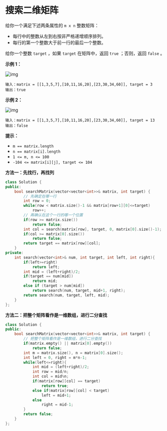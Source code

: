 # 搜索二维矩阵

给你一个满足下述两条属性的 `m x n` 整数矩阵：

- 每行中的整数从左到右按非严格递增顺序排列。
- 每行的第一个整数大于前一行的最后一个整数。

给你一个整数 `target` ，如果 `target` 在矩阵中，返回 `true` ；否则，返回 `false` 。

 

**示例 1：**

![img](https://assets.leetcode.com/uploads/2020/10/05/mat.jpg)

```
输入：matrix = [[1,3,5,7],[10,11,16,20],[23,30,34,60]], target = 3
输出：true
```

**示例 2：**

![img](https://assets.leetcode-cn.com/aliyun-lc-upload/uploads/2020/11/25/mat2.jpg)

```
输入：matrix = [[1,3,5,7],[10,11,16,20],[23,30,34,60]], target = 13
输出：false
```

 

**提示：**

- `m == matrix.length`
- `n == matrix[i].length`
- `1 <= m, n <= 100`
- `-104 <= matrix[i][j], target <= 104`



**方法一：先找行，再找列**

```cpp
class Solution {
public:
    bool searchMatrix(vector<vector<int>>& matrix, int target) {
        // 先确定在哪一行
        int row = 0;
        while(row < matrix.size()-1 && matrix[row+1][0]<=target)
            row++;
        // 再确认在这个一行的哪一个位置
        if(row >= matrix.size())
            return false;
        int col = search(matrix[row], target, 0, matrix[0].size()-1);
        if(col >= matrix[0].size())
            return false;
        return target == matrix[row][col];
    }
private:
    int search(vector<int>& num, int target, int left, int right){
        if(left>=right)
            return left;
        int mid = (left+right)/2;
        if(target == num[mid])
            return mid;
        else if (target > num[mid])
            return search(num, target, mid+1, right);
        return search(num, target, left, mid);
    }
};
```



**方法二：把整个矩阵看作是一维数组，进行二分查找**

```cpp
class Solution {
public:
    bool searchMatrix(vector<vector<int>>& matrix, int target) {
        // 把整个矩阵看作是一维数组，进行二分查找
        if(matrix.empty() || matrix[0].empty())
            return false;
        int m = matrix.size(), n = matrix[0].size();
        int left = 0, right = m*n-1;
        while(left<=right){
            int mid = (left+right)/2;
            int row = mid/n;
            int col = mid%n;
            if(matrix[row][col] == target)
                return true;
            else if(matrix[row][col] < target)
                left = mid+1;
            else
                right = mid-1;
        }
        return false;
    }
};
```

